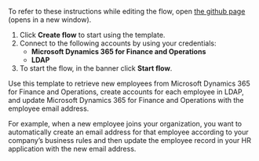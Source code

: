 To refer to these instructions while editing the flow, open [the github page](https://github.com/ot4i/app-connect-templates/tree/main/resources/markdown/Create%20an%20employee%20account%20in%20LDAP%20for%20each%20employee%20retrieved%20from%20Microsoft%20Dynamics%20365%20for%20Finance%20and%20Operations_instructions.md) (opens in a new window).

1.	Click **Create flow** to start using the template.
2.	Connect to the following accounts by using your credentials:
    - **Microsoft Dynamics 365 for Finance and Operations** 
    - **LDAP**
3.	To start the flow, in the banner click **Start flow**.

Use this template to retrieve new employees from Microsoft Dynamics 365 for Finance and Operations, create accounts for each employee in LDAP, and update Microsoft Dynamics 365 for Finance and Operations with the employee email address.

For example, when a new employee joins your organization, you want to automatically create an email address for that employee according to your company’s business rules and then update the employee record in your HR application with the new email address.

